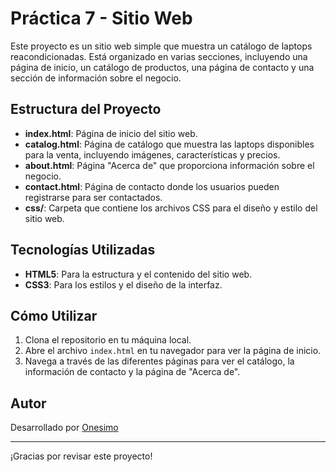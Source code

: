 # Práctica 7 - Sitio Web 

Este proyecto es un sitio web simple que muestra un catálogo de laptops reacondicionadas. Está organizado en varias secciones, incluyendo una página de inicio, un catálogo de productos, una página de contacto y una sección de información sobre el negocio.

## Estructura del Proyecto

- **index.html**: Página de inicio del sitio web.
- **catalog.html**: Página de catálogo que muestra las laptops disponibles para la venta, incluyendo imágenes, características y precios.
- **about.html**: Página "Acerca de" que proporciona información sobre el negocio.
- **contact.html**: Página de contacto donde los usuarios pueden registrarse para ser contactados.
- **css/**: Carpeta que contiene los archivos CSS para el diseño y estilo del sitio web.

## Tecnologías Utilizadas

- **HTML5**: Para la estructura y el contenido del sitio web.
- **CSS3**: Para los estilos y el diseño de la interfaz.

## Cómo Utilizar

1. Clona el repositorio en tu máquina local.
2. Abre el archivo `index.html` en tu navegador para ver la página de inicio.
3. Navega a través de las diferentes páginas para ver el catálogo, la información de contacto y la página de "Acerca de".


## Autor

Desarrollado por [Onesimo]([Onesimo583](https://github.com/Onesimo583))

---

¡Gracias por revisar este proyecto!
